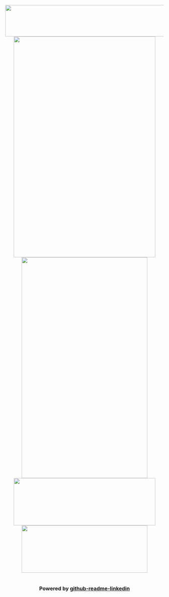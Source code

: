 <br>
<img src="https://github-readme-linkedin.vercel.app/user?username=soroush-chehresa" width="730" height="100" />
<div align="center">
  <img src="https://github-readme-linkedin.vercel.app/experience?username=soroush-chehresa&limit=6" width="450" height="700" />
  <img src="https://github-readme-linkedin.vercel.app/skills?username=soroush-chehresa" width="400" height="700" />
</div>
<div align="center">
<img src="https://github-readme-linkedin.vercel.app/education?username=soroush-chehresa" width="450" height="150" />
<img src="https://github-readme-linkedin.vercel.app/languages?username=soroush-chehresa" width="400" height="150" />
</div>
<br>
<div align="center">

### Powered by [github-readme-linkedin](https://github.com/soroushchehresa/github-readme-linkedin)<h2>
</div>
